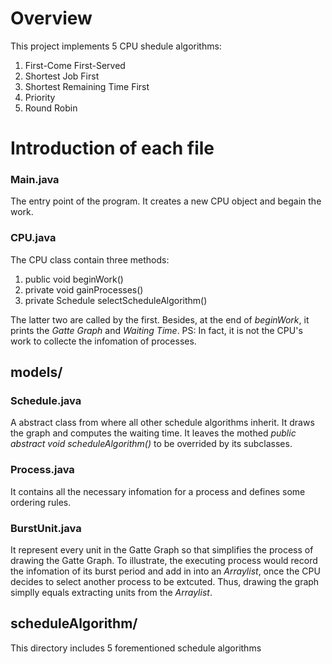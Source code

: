 # Overview

This project implements 5 CPU shedule algorithms:

1. First-Come First-Served
2. Shortest Job First
3. Shortest Remaining Time First
4. Priority
5. Round Robin

# Introduction of each file

### Main.java

The entry point of the program. It creates a new CPU object and begain the work.

### CPU.java

The CPU class contain three methods:

1. public void beginWork()
2. private void gainProcesses()
3. private Schedule selectScheduleAlgorithm()

The latter two are called by the first. Besides, at the end of _beginWork_, it prints the _Gatte Graph_ and _Waiting Time_.
PS: In fact, it is not the CPU's work to collecte the infomation of processes.


## models/

### Schedule.java

A abstract class from where all other schedule algorithms inherit.
It draws the graph and computes the waiting time.
It leaves the mothed _public abstract void scheduleAlgorithm()_ to be overrided by its subclasses.

### Process.java

It contains all the necessary infomation for a process and defines some ordering rules.

### BurstUnit.java

It represent every unit in the Gatte Graph so that simplifies the process of drawing the Gatte Graph. To illustrate, the executing process would record the infomation of its burst period and add in into an _Arraylist<E>_, once the CPU decides to select another process to be extcuted. Thus, drawing the graph simplly equals extracting units from the _Arraylist<E>_.

## scheduleAlgorithm/

This directory includes 5 forementioned schedule algorithms




